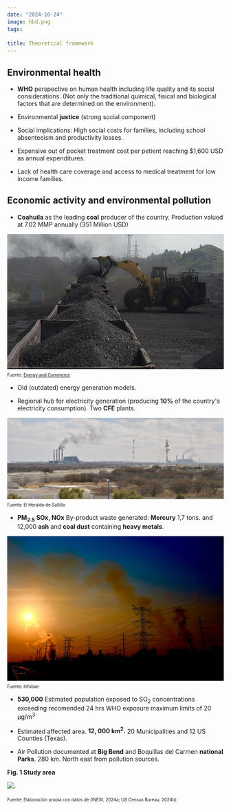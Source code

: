 ```yaml
---
date: "2024-10-24"
image: hbd.png
tags:

title: Theoretical framework
---
```



## Environmental health

* **WHO** perspective on human health including life quality and its social considerations.  (Not only the traditional quimical, fisical and biological factors that are determined on the environment).

* Environmental **justice**  (strong social component)

* Social implications: High social costs for families, including school absenteeism and productivity losses. 

* Expensive out of pocket treatment cost per petient reaching $1,600 USD as annual expenditures.

* Lack of health care coverage and access to medical treatment for low income families.  

## Economic activity and environmental pollution

* **Coahuila** as the leading **coal** producer of the country.
Production valued at 7.02 MMP annually (351 Million USD)

![](./images/carbon.jpg)
<span style="font-size: 10px;">Fuente: [Energy and Commerce](https://energyandcommerce.com.mx/cfe-ofrece-compra-emergente-de-carbon-a-coahuila/) </span> 

* Old (outdated) energy generation models.  

* Regional hub for electricity generation (producing **10%** of the country's electricity consumption). Two **CFE** plants.

![Coahuila Texas-Border](./images/plantas-cfe.jpg)
<span style="font-size: 10px;">Fuente: El Heraldo de Saltillo</span> 

* **PM<sub>2.5</sub>  SO</sub>x</sub>, NO</sub>x</sub>** By-product waste generated: **Mercury**   1,7 tons.  and 12,000 **ash** and **coal dust** containing **heavy metals**. 

![ ](./images/air-pollution.jpg)
<span style="font-size: 10px;">Fuente: Infobae</span> 


* **530,000** Estimated population exposed to SO<sub>2</sub> concentrations  exceeding recomended 24 hrs WHO exposure maximum limits of 20 μg/m<sup>3</sup>

* Estimated affected area. **12, 000 km<sup>2</sup>.**  20 Municipalities and 12 US  Counties (Texas). 

* Air Pollution documented at **Big Bend** and Boquillas del Carmen **national Parks**. 280 km. North east from pollution sources. 


**Fig. 1 Study area**

<div class="figure">
<img src="{{< blogdown/postref >}}index_flies/figures-html/CFE I y II_v2.jpg" alt="." width="672" />
</div>

<span style="font-size: 10px;">Fuente: Elaboración propia con datos de (INEGI, 2024a; US Census Bureau, 2024b),</span>  






